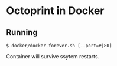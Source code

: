 # Octoprint in Docker

## Running

`$ docker/docker-forever.sh [--port=#|80]`

Container will survive ssytem restarts.
